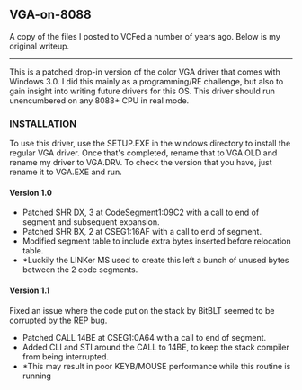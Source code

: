 ## VGA-on-8088

A copy of the files I posted to VCFed a number of years ago.  Below is my original writeup.

---------------------------

This is a patched drop-in version of the color VGA driver that comes with Windows 3.0.  I did this mainly as a programming/RE challenge, but also to gain insight into writing future drivers for this OS.  This driver should run unencumbered on any 8088+ CPU in real mode.  


### INSTALLATION
To use this driver, use the SETUP.EXE in the windows directory to install the regular VGA driver.  Once that's completed, rename that to VGA.OLD and rename my driver to VGA.DRV.  To check the version that you have, just rename it to VGA.EXE and run.


#### Version 1.0
- Patched SHR DX, 3 at CodeSegment1:09C2 with a call to end of segment and subsequent expansion.
- Patched SHR BX, 2 at CSEG1:16AF with a call to end of segment.
- Modified segment table to include extra bytes inserted before relocation table. 
- \*Luckily the LINKer MS used to create this left a bunch of unused bytes between the 2 code segments.


#### Version 1.1
Fixed an issue where the code put on the stack by BitBLT seemed to be corrupted by the REP bug.

- Patched CALL 14BE at CSEG1:0A64 with a call to end of segment.
- Added CLI and STI around the CALL to 14BE, to keep the stack compiler from being interrupted.
- \*This may result in poor KEYB/MOUSE performance while this routine is running
